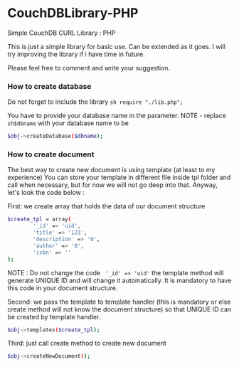 # CouchDBLibrary-PHP
Simple CouchDB CURL Library : PHP

This is just a simple library for basic use. Can be extended as it goes.
I will try improving the library if i have time in future.

Please feel free to comment and write your suggestion.


### How to create database
Do not forget to include the library ```sh require "./lib.php"; ```

You have to provide your database name in the parameter.
NOTE - replace ```sh$dbname``` with your database name to be
```sh
$obj->createDatabase($dbname);
```

### How to create document
The best way to create new document is using template (at least to my experience)
You can store your template in different file inside tpl folder and call when necessary, 
but for now we will not go deep into that. Anyway, let's look the code below :

First: we create array that holds the data of our document structure
```sh
$create_tpl = array(
		'_id' => 'uid',
		'title' => '123',
		'description' => '0',
		'author' => '0',
		'isbn' => ''
);
```
NOTE : Do not change the code ``` '_id' => 'uid'``` the template method will generate UNIQUE ID and will change it automatically. It is mandatory to have this code in your document structure.

Second: we pass the template to template handler (this is mandatory or else create method will not know the document structure) so that UNIQUE ID can be created by template handler.
```sh
$obj->templates($create_tpl);
```
Third: just call create method to create new document
```sh
$obj->createNewDocument();
```
